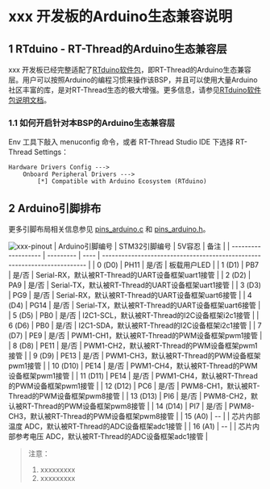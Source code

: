 # xxx 开发板的Arduino生态兼容说明

## 1 RTduino - RT-Thread的Arduino生态兼容层

xxx 开发板已经完整适配了[RTduino软件包](https://github.com/RTduino/RTduino)，即RT-Thread的Arduino生态兼容层。用户可以按照Arduino的编程习惯来操作该BSP，并且可以使用大量Arduino社区丰富的库，是对RT-Thread生态的极大增强。更多信息，请参见[RTduino软件包说明文档](https://github.com/RTduino/RTduino)。

### 1.1 如何开启针对本BSP的Arduino生态兼容层

Env 工具下敲入 menuconfig 命令，或者 RT-Thread Studio IDE 下选择 RT-Thread Settings：

```Kconfig
Hardware Drivers Config --->
    Onboard Peripheral Drivers --->
        [*] Compatible with Arduino Ecosystem (RTduino)
```

## 2 Arduino引脚排布

更多引脚布局相关信息参见 [pins_arduino.c](pins_arduino.c) 和 [pins_arduino.h](pins_arduino.h)。

![xxx-pinout](xxx-pinout.jpg)
| Arduino引脚编号  | STM32引脚编号 | 5V容忍 | 备注  |
| ------------------- | --------- | ---- | ------------------------------------------------------------------------- |
| 0 (D0) | PH11 | 是/否 | 板载用户LED |
| 1 (D1) | PB7 | 是/否 | Serial-RX，默认被RT-Thread的UART设备框架uart1接管 |
| 2 (D2) | PA9 | 是/否 | Serial-TX，默认被RT-Thread的UART设备框架uart1接管 |
| 3 (D3) | PG9 | 是/否 | Serial-RX，默认被RT-Thread的UART设备框架uart6接管 |
| 4 (D4) | PG14 | 是/否 | Serial-TX，默认被RT-Thread的UART设备框架uart6接管 |
| 5 (D5) | PB0 | 是/否 | I2C1-SCL，默认被RT-Thread的I2C设备框架i2c1接管 |
| 6 (D6) | PB0 | 是/否 | I2C1-SDA，默认被RT-Thread的I2C设备框架i2c1接管 |
| 7 (D7) | PE9 | 是/否 | PWM1-CH1，默认被RT-Thread的PWM设备框架pwm1接管 |
| 8 (D8) | PE11 | 是/否 | PWM1-CH2，默认被RT-Thread的PWM设备框架pwm1接管 |
| 9 (D9) | PE13 | 是/否 | PWM1-CH3，默认被RT-Thread的PWM设备框架pwm1接管 |
| 10 (D10) | PE14 | 是/否 | PWM1-CH4，默认被RT-Thread的PWM设备框架pwm1接管 |
| 11 (D11) | PE14 | 是/否 | PWM1-CH4，默认被RT-Thread的PWM设备框架pwm1接管 |
| 12 (D12) | PC6 | 是/否 | PWM8-CH1，默认被RT-Thread的PWM设备框架pwm8接管 |
| 13 (D13) | PI6 | 是/否 | PWM8-CH2，默认被RT-Thread的PWM设备框架pwm8接管 |
| 14 (D14) | PI7 | 是/否 | PWM8-CH3，默认被RT-Thread的PWM设备框架pwm8接管 |
| 15 (A0) | -- |  | 芯片内部温度 ADC，默认被RT-Thread的ADC设备框架adc1接管 |
| 16 (A1) | -- |  | 芯片内部参考电压 ADC，默认被RT-Thread的ADC设备框架adc1接管 |

> 注意：
>
> 1. xxxxxxxxx
> 2. xxxxxxxxx
